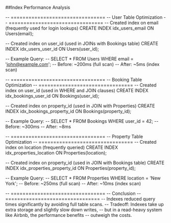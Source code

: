 ##Index Performance Analysis


-- ================================
-- User Table Optimization
-- ================================
-- Created index on email (frequently used for login lookups)
CREATE INDEX idx_users_email ON Users(email);

-- Created index on user_id (used in JOINs with Bookings table)
CREATE INDEX idx_users_user_id ON Users(user_id);

-- Example Query:
-- SELECT * FROM Users WHERE email = 'john@example.com';
-- Before: ~200ms (full scan)
-- After: ~5ms (index scan)


-- ================================
-- Booking Table Optimization
-- ================================
-- Created index on user_id (used in WHERE and JOIN clauses)
CREATE INDEX idx_bookings_user_id ON Bookings(user_id);

-- Created index on property_id (used in JOIN with Properties)
CREATE INDEX idx_bookings_property_id ON Bookings(property_id);

-- Example Query:
-- SELECT * FROM Bookings WHERE user_id = 42;
-- Before: ~300ms
-- After: ~8ms


-- ================================
-- Property Table Optimization
-- ================================
-- Created index on location (frequently queried)
CREATE INDEX idx_properties_location ON Properties(location);

-- Created index on property_id (used in JOIN with Bookings table)
CREATE INDEX idx_properties_property_id ON Properties(property_id);

-- Example Query:
-- SELECT * FROM Properties WHERE location = 'New York';
-- Before: ~250ms (full scan)
-- After: ~10ms (index scan)


-- ================================
-- Conclusion
-- ================================
-- Indexes reduced query times significantly by avoiding full table scans.
-- Tradeoff: Indexes take up extra storage and slightly slow down writes,
-- but in a read-heavy system like Airbnb, the performance benefits 
-- outweigh the costs.

